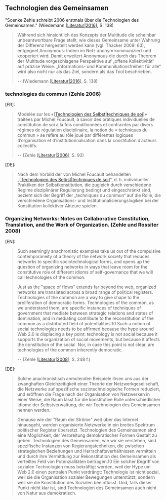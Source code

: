 ## Technologien des Gemeinsamen

"Soenke Zehle schreibt 2006 erstmals über die Technologien des Gemeinsamen." (Wiedemann [[Literatur|2016]], S. 138)

> Während sich hinsichtlich des Konzepts der Multitude die scheinbar unbeantwortbare Frage stellt, wie dieses Gemeinsame unter Wahrung der Differenz hergestellt werden kann (vgl. Thacker 2009: 63), entgegnet Anonymous: Indem im Netz anonym kommuniziert und kooperiert wird. Damit erweitert Anonymous die durch das Theorem der Multitude vorgeschlagene Perspektive auf „offene Kollektivität“ auf präzise Weise. „Informations- und Kommunikationsfreiheit für alle“ wird also nicht nur als das Ziel, sondern als das Tool beschrieben.
> 
> -- (Wiedemann [[Literatur|2016]], S. 138)

### technologies du commun (Zehle 2006)
[FR]:
> Modelée sur les «[[Technologien des Selbst|techniques de soi]]» traitées par Michel Foucault, à savoir des pratiques individuelles de constitution de soi à la fois conditionnées et contraintes par divers régimes de régulation disciplinaire, la notion de « techniques du commun » se réfère au rôle joué par différentes logiques d’organisation et d’institutionnalisation dans la constitution d’acteurs collectifs. 
> 
> -- (Zehle [[Literatur|2006]], S. 93)

[DE]:
> Nach dem Vorbild der von Michel Foucault behandelten „[[Technologien des Selbst|techniques de soi]]“, d. h. individueller Praktiken der Selbstkonstitution, die zugleich durch verschiedene Regime disziplinärer Regulierung bedingt und eingeschränkt sind, bezieht sich der Begriff der „techniques du commun“ auf die Rolle, die verschiedene Organisations- und Institutionalisierungslogiken bei der Konstitution kollektiver Akteure spielen.

### Organizing Networks: Notes on Collaborative Constitution, Translation, and the Work of Organization. (Zehle und Rossiter 2008)
[EN]:
> Such seemingly anachronistic examples take us out of the compulsive contemporaneity of a theory of the network society that reduces networks to specific sociotechnological forms, and opens up the question of organizing networks in ways that leave room for the constitutive role of different idioms of self-governance that we will call technologies of the common.
>
> Just as the "space of flows" extends far beyond the web, organ­ized networks are translated across a broad range of political registers. Technologies of the common are a way to give shape to the proliferation of democratic forms. Technologies of the common, as we understand them, are specific instances of techniques of government that mediate between strategic relations and states of domination, and in mediating contribute to the reconstitution of the common as a distributed field of potentialities.10 Such a notion of social technologies needs to be affirmed because the hype around Web 2.0 is displacing a key point: technology is not social because it supports the organization of social movements, but because it affects the constitution of the social. Nor, in case this point is not clear, are technologies of the common inherently democratic.
> 
> -- (Zehle [[Literatur|2008]], S. 248 f.)

[DE]:
> Solche anachronistisch anmutenden Beispiele lösen uns aus der zwanghaften Gleichzeitigkeit einer Theorie der Netzwerkgesellschaft, die Netzwerke auf spezifische soziotechnologische Formen reduziert, und eröffnen die Frage nach der Organisation von Netzwerken in einer Weise, die Raum lässt für die konstitutive Rolle unterschiedlicher Idiome der Selbstverwaltung, die wir Technologien des Gemeinsamen nennen werden.
> 
> Genauso wie der "Raum der Ströme" weit über das Internet hinausgeht, werden organisierte Netzwerke in ein breites Spektrum politischer Register übersetzt. Technologien des Gemeinsamen sind eine Möglichkeit, der Verbreitung demokratischer Formen Gestalt zu geben. Technologien des Gemeinsamen, wie wir sie verstehen, sind spezifische Instanzen von Regierungstechniken, die zwischen strategischen Beziehungen und Herrschaftsverhältnissen vermitteln und durch ihre Vermittlung zur Rekonstitution des Gemeinsamen als verteiltes Feld von Potenzialitäten beitragen.10 Ein solcher Begriff von sozialen Technologien muss bekräftigt werden, weil der Hype um Web 2.0 einen zentralen Punkt verdrängt: Technologie ist nicht sozial, weil sie die Organisation sozialer Bewegungen unterstützt, sondern weil sie die Konstitution des Sozialen beeinflusst. Und, falls dieser Punkt nicht klar ist, sind Technologien des Gemeinsamen auch nicht von Natur aus demokratisch.

[Literatur|2016]: Literatur.md "2016"
[Technologien des Selbst|techniques de soi]: <Technologien des Selbst.md> "techniques de soi"
[Literatur|2006]: Literatur.md "2006"
[Literatur|2008]: Literatur.md "2008"